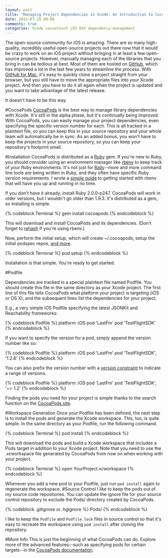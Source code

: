 ```yaml
---
layout: post
title: "Managing Project Dependencies in Xcode: An Introduction to CocoaPods"
date: 2013-07-29 00:00
comments: true
categories: Xcode cocoatouch iOS OSX dependency-management
---
```

The open-source community for iOS is amazing.  There are so many high-quality, incredibly useful open-source projects out there now that it would be crazy to work on an iOS project without bringing in at least a few open-source projects.  However, manually managing each of the libraries that you bring in can be tedious at best.  Most of them are hosted on [GitHub](http://github.com), which has improved a lot in the last few years to streamline the process.  With [GitHub for Mac](http://mac.github.com), it's easy to quickly clone a project straight from your browser, but you still have to move the appropriate files into *your* Xcode project.  And then you have to do it all again when the project is updated and you want to take advantage of the latest release.

It doesn't have to be this way.

#CocoaPods
[CocoaPods](http://cocoapods.org) is the best way to manage library dependencies with Xcode.  It's still in the alpha phase, but it's continually being improved.  With CocoaPods, you can easily manage your project dependencies, even specifying the specific version number for each.  This is all tracked in a plaintext file, so you can keep this in your source repository and your whole team will automatically be in sync.  As an added bonus, you won't have to keep the projects in your source repository, so you can keep your repository's footprint small.

#Installation
CocoaPods is distributed as a [Ruby](http://ruby-lang.org) gem.  If you're new to Ruby, you should consider using an environment manager like [rbenv](http://www.overacker.me/blog/2013/07/10/getting-started-with-rbenv/) to keep track of your Ruby environments.  It's not just for [Rails](http://rubyonrails.org/)--more and more command line tools are being written in Ruby, and they often have specific Ruby version requirements.  I wrote a [simple guide](http://www.overacker.me/blog/2013/07/10/getting-started-with-rbenv/) to getting started with rbenv that will have you up and running in no time.

If you don't have it already, install Ruby 2.0.0-p247.  CocoaPods will work in older versions, but I wouldn't go older than 1.9.3.  It's distributed as a gem, so installing is simple.

{% codeblock Terminal %}
gem install cocoapods
{% endcodeblock %}

This will download and install CocoaPods and its dependencies.  (Don't forget to [rehash](https://github.com/sstephenson/rbenv#rbenv-rehash) if you're using rbenv.)

Now, perform the initial setup, which will create ~/.cocoapods, setup the initial podspec repos, [and more](https://github.com/CocoaPods/CocoaPods/blob/master/lib/cocoapods/command/setup.rb).

{% codeblock Terminal %}
pod setup
{% endcodeblock %}

Installation is that simple.  You're ready to get started.

#Podfile

Dependencies are tracked in a special plaintext file named Podfile.  You should create this file in the same directory as your Xcode project.  The first line of this file tells CocoaPods what platform your project is targeting (iOS or OS X), and the subsequent lines list the dependencies for your project.

E.g., a very simple iOS Podfile specifying the latest JSONKit and Reachability frameworks:

{% codeblock Podfile %}
platform :iOS
pod 'LastFm'
pod 'TestFlightSDK'
{% endcodeblock %}

If you want to specify the version for a pod, simply append the version number like so:

{% codeblock Podfile %}
platform :iOS
pod 'LastFm'
pod 'TestFlightSDK', '1.2.6'
{% endcodeblock %}

You can also prefix the version number with a [version constraint](http://docs.rubygems.org/read/chapter/16#page74) to indicate a range of versions.

{% codeblock Podfile %}
platform :iOS
pod 'LastFm'
pod 'TestFlightSDK', '~> 1.2'
{% endcodeblock %}

Finding the pods you need for your project is simple thanks to the search function on the [CocoaPods site](http://cocoapods.org/).

#Workspace Generation
Once your Podfile has been defined, the next step is to install the pods and generate the Xcode workspace.  This, too, is quite simple.  In the same directory as your Podfile, run the following command.

{% codeblock Terminal %}
pod install
{% endcodeblock %}

This will download the pods and build a Xcode workspace that includes a Pods target in addition to your Xcode project.  Note that you need to use the .xcworkspace file generated by CocoaPods from now on when working with your project.

{% codeblock Terminal %}
open YourProject.xcworkspace
{% endcodeblock %}

Whenever you add a new pod to your Podfile, just run `pod install` again to regenerate the workspace.
#Source Control
I like to keep the pods out of my source code repositories.  You can update the ignore file for your source control repository to exclude the Pods/ directory created by CocoaPods.

{% codeblock .gitignore or .hgignore %}
Pods/
{% endcodeblock %}

I like to keep the `Podfile` and `Podfile.lock` files in source control so that it's easy to recreate the workspace using `pod install` after cloning the repository.

#More Info
This is just the beginning of what CocoaPods can do.  Explore more of the advanced features--such as specifying pods for certain targets--in the [CocoaPods documentation](http://docs.cocoapods.org/).